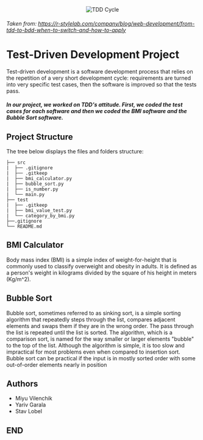 <div style="text-align: center"><img src="http://r-stylelab.com/wp-content/uploads/2018/07/tdd-cycle1.png" alt="TDD Cycle"/></div>

###### Taken from: https://r-stylelab.com/company/blog/web-development/from-tdd-to-bdd-when-to-switch-and-how-to-apply
# Test-Driven Development Project

Test-driven development is a software development process that relies on the repetition of a very short development cycle:
requirements are turned into very specific test cases, then the software is improved so that the tests pass.

##### In our project, we worked on TDD's attitude. First, we coded the test cases for each software and then we coded the BMI software and the Bubble Sort software.
## Project Structure
The tree below displays the files and folders structure:
```
├── src
|  ├── .gitignore
|  ├── .gitkeep
|  ├── bmi_calculator.py
|  ├── bubble_sort.py
|  ├── is_number.py
|  └── main.py
├── test
|  ├── .gitkeep
|  ├── bmi_value_test.py
|  └── category_by_bmi.py
├──.gitignore
└── README.md
```

## BMI  Calculator
Body mass index (BMI) is a simple index of weight-for-height that is commonly used to classify overweight and obesity in adults.
It is defined as a person's weight in kilograms divided by the square of his height in meters (Kg/m^2).
## Bubble Sort
Bubble sort, sometimes referred to as sinking sort, is a simple sorting algorithm that repeatedly steps through the list,
compares adjacent elements and swaps them if they are in the wrong order.
The pass through the list is repeated until the list is sorted.
The algorithm, which is a comparison sort, is named for the way smaller or larger elements "bubble" to the top of the list.
Although the algorithm is simple, it is too slow and impractical for most problems even when compared to insertion sort.
Bubble sort can be practical if the input is in mostly sorted order with some out-of-order elements nearly in position


## Authors
* Miyu Vilenchik
* Yariv Garala
* Stav Lobel

## END

